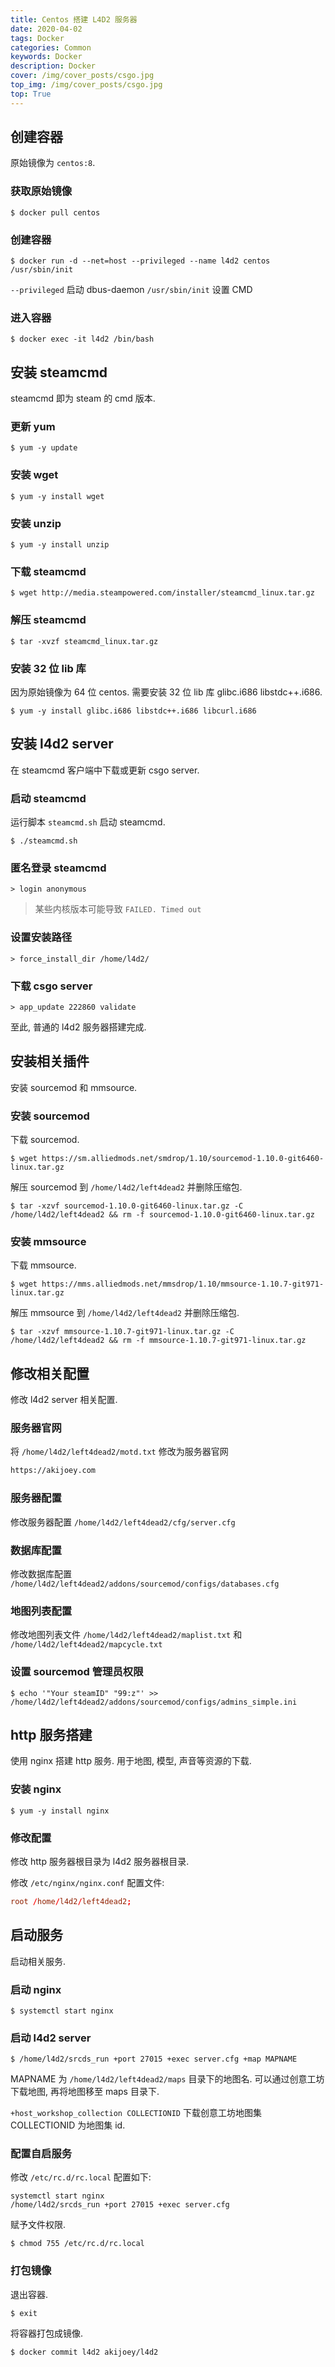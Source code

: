 ```yaml
---
title: Centos 搭建 L4D2 服务器
date: 2020-04-02
tags: Docker
categories: Common
keywords: Docker
description: Docker
cover: /img/cover_posts/csgo.jpg
top_img: /img/cover_posts/csgo.jpg
top: True
---
```


## 创建容器

原始镜像为 `centos:8`.

### 获取原始镜像

`$ docker pull centos`

### 创建容器

`$ docker run -d --net=host --privileged --name l4d2 centos /usr/sbin/init`

`--privileged` 启动 dbus-daemon
`/usr/sbin/init` 设置 CMD

### 进入容器

`$ docker exec -it l4d2 /bin/bash`

## 安装 steamcmd

steamcmd 即为 steam 的 cmd 版本.

### 更新 yum

`$ yum -y update`

### 安装 wget

`$ yum -y install wget`

### 安装 unzip

`$ yum -y install unzip`

### 下载 steamcmd

`$ wget http://media.steampowered.com/installer/steamcmd_linux.tar.gz`

### 解压 steamcmd

`$ tar -xvzf steamcmd_linux.tar.gz`

### 安装 32 位 lib 库

因为原始镜像为 64 位 centos.
需要安装 32 位 lib 库 glibc.i686 libstdc++.i686.

`$ yum -y install glibc.i686 libstdc++.i686 libcurl.i686`

## 安装 l4d2 server

在 steamcmd 客户端中下载或更新 csgo server.

### 启动 steamcmd

运行脚本 `steamcmd.sh` 启动 steamcmd.

`$ ./steamcmd.sh`

### 匿名登录 steamcmd

`> login anonymous`

> 某些内核版本可能导致 `FAILED. Timed out`

### 设置安装路径

`> force_install_dir /home/l4d2/`

### 下载 csgo server

`> app_update 222860 validate`

至此, 普通的 l4d2 服务器搭建完成.

## 安装相关插件

安装 sourcemod 和 mmsource.

### 安装 sourcemod

下载 sourcemod.

`$ wget https://sm.alliedmods.net/smdrop/1.10/sourcemod-1.10.0-git6460-linux.tar.gz`

解压 sourcemod 到 `/home/l4d2/left4dead2` 并删除压缩包.

`$ tar -xzvf sourcemod-1.10.0-git6460-linux.tar.gz -C /home/l4d2/left4dead2 && rm -f sourcemod-1.10.0-git6460-linux.tar.gz`

### 安装 mmsource

下载 mmsource.

`$ wget https://mms.alliedmods.net/mmsdrop/1.10/mmsource-1.10.7-git971-linux.tar.gz`

解压 mmsource 到 `/home/l4d2/left4dead2` 并删除压缩包.

`$ tar -xzvf mmsource-1.10.7-git971-linux.tar.gz -C /home/l4d2/left4dead2 && rm -f mmsource-1.10.7-git971-linux.tar.gz`

## 修改相关配置

修改 l4d2 server 相关配置.

### 服务器官网

将 `/home/l4d2/left4dead2/motd.txt` 修改为服务器官网
```txt
https://akijoey.com
```

### 服务器配置

修改服务器配置 `/home/l4d2/left4dead2/cfg/server.cfg`

### 数据库配置

修改数据库配置 `/home/l4d2/left4dead2/addons/sourcemod/configs/databases.cfg`

### 地图列表配置

修改地图列表文件 `/home/l4d2/left4dead2/maplist.txt` 和 `/home/l4d2/left4dead2/mapcycle.txt`

### 设置 sourcemod 管理员权限

`$ echo '"Your steamID" "99:z"' >> /home/l4d2/left4dead2/addons/sourcemod/configs/admins_simple.ini`

## http 服务搭建

使用 nginx 搭建 http 服务.
用于地图, 模型, 声音等资源的下载.

### 安装 nginx

`$ yum -y install nginx`

### 修改配置

修改 http 服务器根目录为 l4d2 服务器根目录.

修改 `/etc/nginx/nginx.conf` 配置文件:
```conf
root /home/l4d2/left4dead2;
```

## 启动服务

启动相关服务.

### 启动 nginx

`$ systemctl start nginx`

### 启动 l4d2 server

`$ /home/l4d2/srcds_run +port 27015 +exec server.cfg +map MAPNAME`

MAPNAME 为 `/home/l4d2/left4dead2/maps` 目录下的地图名.
可以通过创意工坊下载地图, 再将地图移至 maps 目录下.

`+host_workshop_collection COLLECTIONID` 下载创意工坊地图集
COLLECTIONID 为地图集 id.

### 配置自启服务

修改 `/etc/rc.d/rc.local` 配置如下:
```local
systemctl start nginx
/home/l4d2/srcds_run +port 27015 +exec server.cfg
```

赋予文件权限.

`$ chmod 755 /etc/rc.d/rc.local`

### 打包镜像

退出容器.

`$ exit`

将容器打包成镜像.

`$ docker commit l4d2 akijoey/l4d2`
